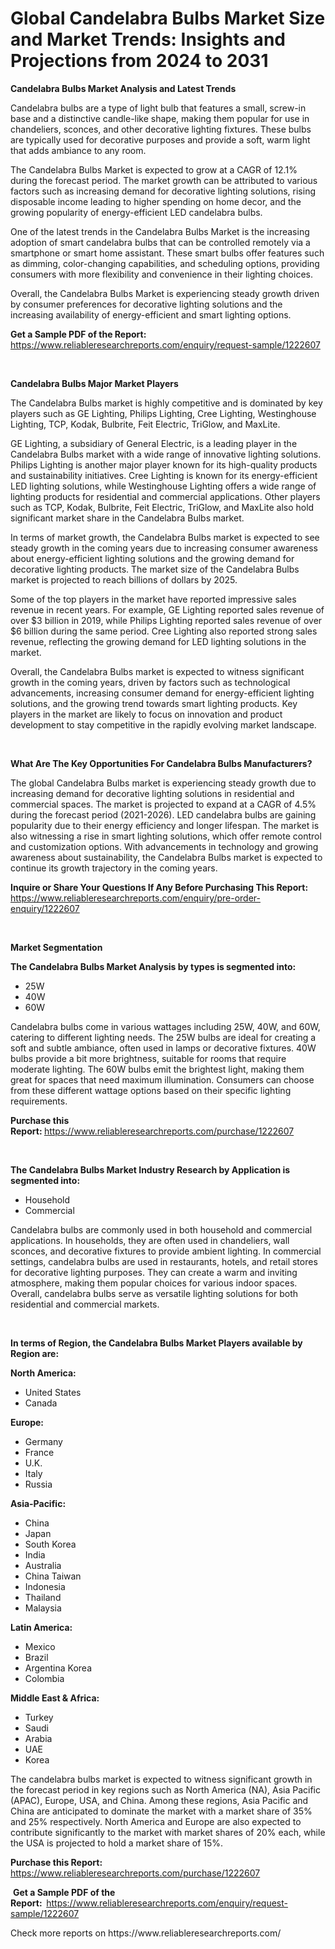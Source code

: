 <p><h1>Global Candelabra Bulbs Market Size and Market Trends: Insights and Projections from 2024 to 2031</h1></p><p><strong>Candelabra Bulbs Market Analysis and Latest Trends</strong></p>
<p><p>Candelabra bulbs are a type of light bulb that features a small, screw-in base and a distinctive candle-like shape, making them popular for use in chandeliers, sconces, and other decorative lighting fixtures. These bulbs are typically used for decorative purposes and provide a soft, warm light that adds ambiance to any room.</p><p>The Candelabra Bulbs Market is expected to grow at a CAGR of 12.1% during the forecast period. The market growth can be attributed to various factors such as increasing demand for decorative lighting solutions, rising disposable income leading to higher spending on home decor, and the growing popularity of energy-efficient LED candelabra bulbs.</p><p>One of the latest trends in the Candelabra Bulbs Market is the increasing adoption of smart candelabra bulbs that can be controlled remotely via a smartphone or smart home assistant. These smart bulbs offer features such as dimming, color-changing capabilities, and scheduling options, providing consumers with more flexibility and convenience in their lighting choices.</p><p>Overall, the Candelabra Bulbs Market is experiencing steady growth driven by consumer preferences for decorative lighting solutions and the increasing availability of energy-efficient and smart lighting options.</p></p>
<p><strong>Get a Sample PDF of the Report:&nbsp;</strong> <a href="https://www.reliableresearchreports.com/enquiry/request-sample/1222607">https://www.reliableresearchreports.com/enquiry/request-sample/1222607</a></p>
<p>&nbsp;</p>
<p><strong>Candelabra Bulbs Major Market Players</strong></p>
<p><p>The Candelabra Bulbs market is highly competitive and is dominated by key players such as GE Lighting, Philips Lighting, Cree Lighting, Westinghouse Lighting, TCP, Kodak, Bulbrite, Feit Electric, TriGlow, and MaxLite. </p><p>GE Lighting, a subsidiary of General Electric, is a leading player in the Candelabra Bulbs market with a wide range of innovative lighting solutions. Philips Lighting is another major player known for its high-quality products and sustainability initiatives. Cree Lighting is known for its energy-efficient LED lighting solutions, while Westinghouse Lighting offers a wide range of lighting products for residential and commercial applications. Other players such as TCP, Kodak, Bulbrite, Feit Electric, TriGlow, and MaxLite also hold significant market share in the Candelabra Bulbs market.</p><p>In terms of market growth, the Candelabra Bulbs market is expected to see steady growth in the coming years due to increasing consumer awareness about energy-efficient lighting solutions and the growing demand for decorative lighting products. The market size of the Candelabra Bulbs market is projected to reach billions of dollars by 2025.</p><p>Some of the top players in the market have reported impressive sales revenue in recent years. For example, GE Lighting reported sales revenue of over $3 billion in 2019, while Philips Lighting reported sales revenue of over $6 billion during the same period. Cree Lighting also reported strong sales revenue, reflecting the growing demand for LED lighting solutions in the market.</p><p>Overall, the Candelabra Bulbs market is expected to witness significant growth in the coming years, driven by factors such as technological advancements, increasing consumer demand for energy-efficient lighting solutions, and the growing trend towards smart lighting products. Key players in the market are likely to focus on innovation and product development to stay competitive in the rapidly evolving market landscape.</p></p>
<p>&nbsp;</p>
<p><strong>What Are The Key Opportunities For Candelabra Bulbs Manufacturers?</strong></p>
<p><p>The global Candelabra Bulbs market is experiencing steady growth due to increasing demand for decorative lighting solutions in residential and commercial spaces. The market is projected to expand at a CAGR of 4.5% during the forecast period (2021-2026). LED candelabra bulbs are gaining popularity due to their energy efficiency and longer lifespan. The market is also witnessing a rise in smart lighting solutions, which offer remote control and customization options. With advancements in technology and growing awareness about sustainability, the Candelabra Bulbs market is expected to continue its growth trajectory in the coming years.</p></p>
<p><strong>Inquire or Share Your Questions If Any Before Purchasing This Report:</strong> <a href="https://www.reliableresearchreports.com/enquiry/pre-order-enquiry/1222607">https://www.reliableresearchreports.com/enquiry/pre-order-enquiry/1222607</a></p>
<p>&nbsp;</p>
<p><strong>Market Segmentation</strong></p>
<p><strong>The Candelabra Bulbs Market Analysis by types is segmented into:</strong></p>
<p><ul><li>25W</li><li>40W</li><li>60W</li></ul></p>
<p><p>Candelabra bulbs come in various wattages including 25W, 40W, and 60W, catering to different lighting needs. The 25W bulbs are ideal for creating a soft and subtle ambiance, often used in lamps or decorative fixtures. 40W bulbs provide a bit more brightness, suitable for rooms that require moderate lighting. The 60W bulbs emit the brightest light, making them great for spaces that need maximum illumination. Consumers can choose from these different wattage options based on their specific lighting requirements.</p></p>
<p><strong>Purchase this Report:&nbsp;</strong><a href="https://www.reliableresearchreports.com/purchase/1222607">https://www.reliableresearchreports.com/purchase/1222607</a></p>
<p>&nbsp;</p>
<p><strong>The Candelabra Bulbs Market Industry Research by Application is segmented into:</strong></p>
<p><ul><li>Household</li><li>Commercial</li></ul></p>
<p><p>Candelabra bulbs are commonly used in both household and commercial applications. In households, they are often used in chandeliers, wall sconces, and decorative fixtures to provide ambient lighting. In commercial settings, candelabra bulbs are used in restaurants, hotels, and retail stores for decorative lighting purposes. They can create a warm and inviting atmosphere, making them popular choices for various indoor spaces. Overall, candelabra bulbs serve as versatile lighting solutions for both residential and commercial markets.</p></p>
<p>&nbsp;</p>
<p><strong>In terms of Region, the Candelabra Bulbs Market Players available by Region are:</strong></p>
<p>
    <p> <strong> North America: </strong>
        <ul>
            <li>United States</li>
            <li>Canada</li>
        </ul>
        </p> 
    <p> <strong> Europe: </strong>
        <ul>
            <li>Germany</li>
            <li>France</li>
            <li>U.K.</li>
            <li>Italy</li>
            <li>Russia</li>
        </ul>
        </p> 
    <p> <strong> Asia-Pacific: </strong>
        <ul>
            <li>China</li>
            <li>Japan</li>
            <li>South Korea</li>
            <li>India</li>
            <li>Australia</li>
            <li>China Taiwan</li>
            <li>Indonesia</li>
            <li>Thailand</li>
            <li>Malaysia</li>
        </ul>
        </p> 
    <p> <strong> Latin America: </strong>
        <ul>
            <li>Mexico</li>
            <li>Brazil</li>
            <li>Argentina Korea</li>
            <li>Colombia</li>
        </ul>
        </p> 
    <p> <strong> Middle East & Africa: </strong>
        <ul>
            <li>Turkey</li>
            <li>Saudi</li>
            <li>Arabia</li>
            <li>UAE</li>
            <li>Korea</li>
        </ul>
    </p>
    </p>
<p><p>The candelabra bulbs market is expected to witness significant growth in the forecast period in key regions such as North America (NA), Asia Pacific (APAC), Europe, USA, and China. Among these regions, Asia Pacific and China are anticipated to dominate the market with a market share of 35% and 25% respectively. North America and Europe are also expected to contribute significantly to the market with market shares of 20% each, while the USA is projected to hold a market share of 15%.</p></p>
<p><strong>Purchase this Report: </strong><a href="https://www.reliableresearchreports.com/purchase/1222607">https://www.reliableresearchreports.com/purchase/1222607</a></p>
<p>&nbsp;<strong>Get a Sample PDF of the Report:&nbsp;&nbsp;</strong><a href="https://www.reliableresearchreports.com/enquiry/request-sample/1222607">https://www.reliableresearchreports.com/enquiry/request-sample/1222607</a></p>
<p><strong></strong></p>
<p>Check more reports on https://www.reliableresearchreports.com/</p>